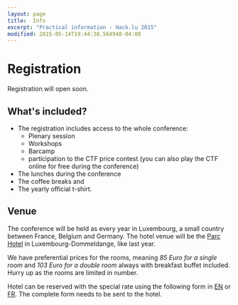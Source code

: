 ```yaml
---
layout: page
title:  Info 
excerpt: "Practical information - Hack.lu 2015"
modified: 2015-05-14T19:44:38.564948-04:00
---
```


# Registration

Registration will open soon.

## What's included?

* The registration includes access to the whole conference:
   * Plenary session
   * Workshops
   * Barcamp
   * participation to the CTF price contest (you can also play the CTF online for free during the conference)
* The lunches during the conference
* The coffee breaks and
* The yearly official t-shirt.

## Venue


The conference will be held as every year in Luxembourg, a small country between France, Belgium and Germany.
The hotel venue will be the [Parc Hotel](http://www.parc-hotel.lu/) in Luxembourg-Dommeldange, like last year.

We have preferential prices for the rooms, meaning *85 Euro for a single room* and *103 Euro for a double room* always with breakfast buffet included. Hurry up as the rooms are limited in number.

Hotel can be reserved with the special rate using the following form in [EN](/images/hotel-hacklu-2015-en.xls) or [FR](/images/hotel-hacklu-2015-fr.xls). The complete form needs to be sent to the hotel.
